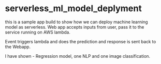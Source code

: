 # serverless_ml_model_deplyment
this is a sample app build to show how we can deploy machine learning model as serverless. 
Web app accepts inputs from user, pass it to the service running on AWS lambda.

Event triggers lambda and does the prediction and response is sent back to the Webapp. 

I have shown - Regression model, one NLP and one image classification.
